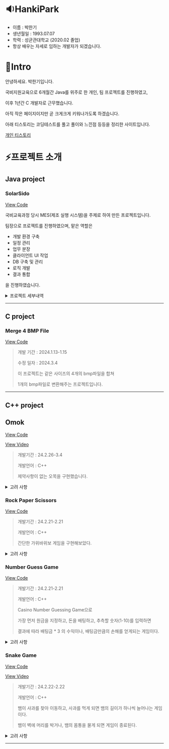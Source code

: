 
  
# 🔉HankiPark

- 이름 : 박한기
- 생년월일 : 1993.07.07
- 학력 : 성균관대학교 (2020.02 졸업)
- 항상 배우는 자세로 임하는 개발자가 되겠습니다.

# 🔨Intro

안녕하세요. 박한기입니다.

국비지원교육으로 6개월간 Java를 위주로 한 개인, 팀 프로젝트를 진행하였고,

이후 1년간 C 개발자로 근무했습니다.

아직 작은 페이지이지만 곧 크게크게 키워나가도록 하겠습니다.

아래 티스토리는 코딩테스트를 풀고 풀이와 느낀점 등등을 정리한 사이트입니다.
  
[개인 티스토리](https://hanki0724.tistory.com/)


# ⚡프로젝트 소개

## Java project

### SolarSido
[View Code](https://github.com/HankiPark/solarSido)


국비교육과정 당시 MES(제조 실행 시스템)을 주제로 하여 만든 프로젝트입니다.

팀장으로 프로젝트를 진행하였으며, 맡은 역할은 

  - 개발 환경 구축
  - 일정 관리
  - 업무 분장
  - 클라이언트 UI 작업
  - DB 구축 및 관리
  - 로직 개발
  - 결과 통합

을 진행하였습니다.

<details>
  <summary>프로젝트 세부내역</summary>

  ## 개발 일정
  21.12.27-22.2.17
  <details>
    <summary>상세</summary>
    <img src="/pic/개발일정.png" width="800px" height="600px" title="개발일정.png" alt="개발일정.png"></img>
  </details>
  

  ## 주 사용 기술

  > javascript, java
  > 
  > Oracle, eGovFrame
  

  ## 구현 상세

  ### 업무 흐름도

<img width="800px" alt="업무흐름도" src="https://github.com/HankiPark/portfolio/assets/89247586/55101bf9-6e7c-4d8d-b2f5-de38eaf32ccb">



  ### DB 구현(생산)

<img width="800px" alt="db생산" src="https://github.com/HankiPark/portfolio/assets/89247586/1ac770df-2e2b-493d-812f-a2172dde9d67">



  ### 화면 구현

  <img src="/pic/화면구현 예시.png" width="800px" height="600px" title="화면구현 예시.png" alt="화면구현 예시.png"></img>

  <img src="/pic/화면구현 예시2.png" width="800px" height="600px" title="화면구현 예시2.png" alt="화면구현 예시2.png"></img>


</details>


---



## C project

### Merge 4 BMP File

[View Code](https://github.com/HankiPark/MergeBMP)


  > 개발 기간 : 2024.1.13-1.15
> 
> 수정 일자 : 2024.3.4
>
  > 이 프로젝트는 같은 사이즈의 4개의 bmp파일을 합쳐
  >
  > 1개의 bmp파일로 변환해주는 프로젝트입니다.

---


## C++ project

## Omok

[View Code](https://github.com/HankiPark/Mini/blob/main/Omok.cpp)

[View Video](https://www.youtube.com/watch?v=TF-NUevrQYY)

> 개발기간 : 24.2.26-3.4
>
> 개발언어 : C++
>
> 제약사항이 없는 오목을 구현했습니다.
>
<details> 
  <summary>고려 사항</summary>
  
> 게임 시작 시 1vs1 모드와 vs computer 모드 구현
>
> vs computer 모드에서 시작(흑돌)은 무조건 플레이어이며 
>  
> 컴퓨터가 각 칸에 대해 점수를 정해진 로직에 따라 계산하여 가장 높은 칸중 하나에 백돌을 배치합니다.
>
> 정확히 5칸을 연속으로 배치에 성공할 경우 성공 이펙트와 함께 팝업창이 뜨며, 이후 게임판이 리셋됩니다.
</details>

### Rock Paper Scissors 

[View Code](https://github.com/HankiPark/Mini/blob/main/RockPaperScissors.cpp)

> 개발기간 : 24.2.21-2.21
>
> 개발언어 : C++
> 
> 간단한 가위바위보 게임을 구현해보았다.

<details> 
  <summary>고려 사항</summary>
  
  > 게임 종료 버튼 구현
> 
  > 가위바위보를 제외한 키를 눌렀을 때 어떻게 반응하게 할 것인지
> 
     이외의 키는 잘못된 input이라는 표기 후 다시 입력받도록 설정
> 
</details>

### Number Guess Game

[View Code](https://github.com/HankiPark/Mini/blob/main/NumberGuessGame.cpp)

> 개발기간 : 24.2.21-2.21
>
> 개발언어 : C++
>
> Casino Number Guessing Game으로
>
> 가장 먼저 원금을 지정하고, 돈을 배팅하고, 추측할 숫자(1-10)를 입력하면
>
> 결과에 따라 배팅금 * 3 의 수익이나, 배팅금만큼의 손해를 얻게되는 게임이다.

<details> 
  <summary>고려 사항</summary>

> 
  > 배팅금을 음수로 처리할 경우 추측이 맞을 경우 잃고, 틀릴 경우 돈을 얻게 되는 경우가 발생
>
    배당금이 음수이거나 0 일 경우 다시 입력하도록 설정

</details>

### Snake Game

[View Code](https://github.com/HankiPark/Mini/blob/main/SnakeGame.cpp)

[View Video](https://www.youtube.com/watch?v=waesby3F-ys)

> 개발기간 : 24.2.22-2.22
>
> 개발언어 : C++
>
> 뱀이 사과를 찾아 이동하고, 사과를 먹게 되면 뱀의 길이가 하나씩 늘어나는 게임이다.
>
> 뱀이 벽에 머리를 박거나, 뱀의 몸통을 물게 되면 게임이 종료된다.

<details> 
  <summary>고려 사항</summary>
  
  > 게임 종료 버튼 구현
> 
  > 사과가 화면에서 사라지는 경우 발생
> 
    사과와 뱀의 머리의 위치를 좌표로 찍어 화면 밖에 표기되도록 하여 추적함

    벽의 위치에 생성되는 경우가 있어 생성 좌표값을 재조정하고,

    뱀의 머리나 몸통에 사과가 생성된다면 사과가 다른 곳에 생길 때까지 사과를 rand로 재발생시킴

  > 맵의 크기 조정하기 위한 옵션과 아무 조작없을 경우 자동 이동하는 옵션을 생각중이다.
> 
</details>



---


